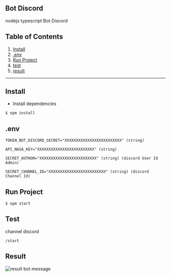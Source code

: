 ## Bot Discord

nodejs typescript Bot Discord

## Table of Contents

1. [Install](#install)
2. [.env](#env)
3. [Run Project](#run)
4. [test](#test)
5. [result](#result)

---

<a name="install"></a>

## Install

- Install dependencies

```
$ npm install
```

<a name="env"></a>

## .env

```
TOKEN_BOT_DISCORD_SECRET="XXXXXXXXXXXXXXXXXXXXXXXXX" (string)

API_NASA_KEY="XXXXXXXXXXXXXXXXXXXXXXXXX" (string)

SECRET_AUTHOR="XXXXXXXXXXXXXXXXXXXXXXXXX" (string) (discord User Id Admin)

SECRET_CHANNEL_ID="XXXXXXXXXXXXXXXXXXXXXXXXX" (string) (discord Channel Id)
```

<a name="run"></a>

## Run Project

```
$ npm start
```

<a name="test"></a>

## Test

channel discord

```
/start
```

<a name="result"></a>

## Result

![result bot message](http://url/to/img.png)
